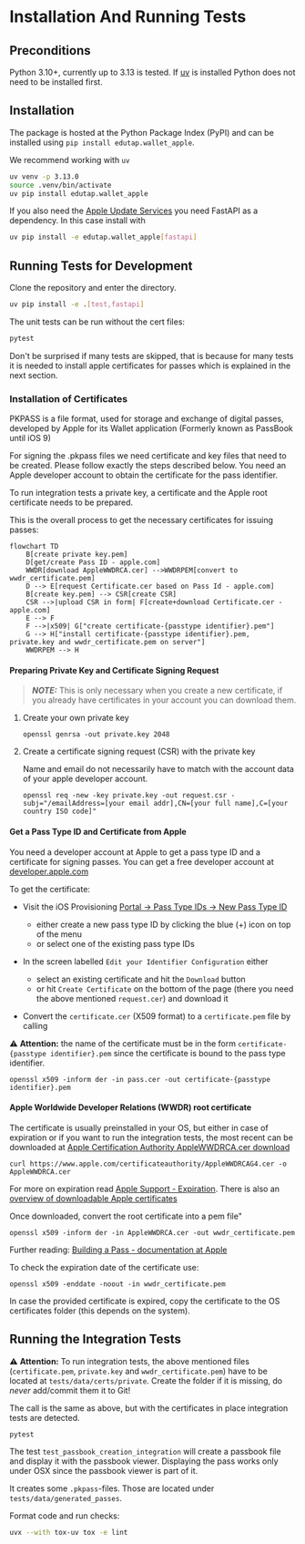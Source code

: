 # Installation And Running Tests

## Preconditions

Python 3.10+, currently up to 3.13 is tested.
If [uv](https://github.com/astral-sh/uv) is installed Python does not need to be installed first.

## Installation

The package is hosted at the Python Package Index (PyPI) and can be installed using `pip install edutap.wallet_apple`.

We recommend working with `uv`

```bash
uv venv -p 3.13.0
source .venv/bin/activate
uv pip install edutap.wallet_apple
```

If you also need the [Apple Update Services](https://developer.apple.com/documentation/walletpasses/adding-a-web-service-to-update-passes) you need FastAPI as a dependency. In this case install with

```bash
uv pip install -e edutap.wallet_apple[fastapi]
```

## Running Tests for Development

Clone the repository and enter the directory.

```bash
uv pip install -e .[test,fastapi]
```

The unit tests can be run without the cert files:

```bash
pytest
```

Don't be surprised if many tests are skipped, that is because for many tests it is needed to install apple certificates for passes which is explained in the next section.

### Installation of Certificates

PKPASS is a file format, used for storage and exchange of digital passes, developed by Apple for its Wallet application (Formerly known as PassBook until iOS 9)

For signing the .pkpass files we need certificate and key files that need to be created.
Please follow exactly the steps described below.
You need an Apple developer account to obtain the certificate for the pass identifier.

To run integration tests a private key, a certificate and the Apple root certificate needs to be prepared.

This is the overall process to get the necessary certificates for issuing passes:

```mermaid
flowchart TD
    B[create private key.pem]
    D[get/create Pass ID - apple.com]
    WWDR[download AppleWWDRCA.cer] -->WWDRPEM[convert to wwdr_certificate.pem]
    D --> E[request Certificate.cer based on Pass Id - apple.com]
    B[create key.pem] --> CSR[create CSR]
    CSR -->|upload CSR in form| F[create+download Certificate.cer - apple.com]
    E --> F
    F -->|x509| G["create certificate-{passtype identifier}.pem"]
    G --> H["install certificate-{passtype identifier}.pem, private.key and wwdr_certificate.pem on server"]
    WWDRPEM --> H
```

#### Preparing Private Key and Certificate Signing Request

> **_NOTE:_**  This is only necessary when you create a new certificate, if you already have certificates in your account you can download them.

1. Create your own private key
   ```shell
   openssl genrsa -out private.key 2048
   ```

2. Create a certificate signing request (CSR) with the private key

   Name and email do not necessarily have to match with the account data of your apple developer account.

   ```shell
   openssl req -new -key private.key -out request.csr -subj="/emailAddress=[your email addr],CN=[your full name],C=[your country ISO code]"
   ```

#### Get a Pass Type ID and Certificate from Apple

You need a developer account at Apple to get a pass type ID and a certificate for signing passes.
You can get a free developer account at [developer.apple.com](https://developer.apple.com/programs/)

To get the certificate:

* Visit the iOS Provisioning [Portal -> Pass Type IDs -> New Pass Type ID](https://developer.apple.com/account/resources/identifiers/list/passTypeId)
    - either create a new pass type ID by clicking the blue (+) icon on top of the menu
    - or select one of the existing pass type IDs

* In the screen labelled `Edit your Identifier Configuration` either
    - select an existing certificate and hit the `Download` button
    - or hit `Create Certificate` on the bottom of the page (there you need the above mentioned `request.cer`) and download it

* Convert the `certificate.cer` (X509 format) to a `certificate.pem` file by calling

 ⚠️ **Attention:**
the name of the certificate must be in the form `certificate-{passtype identifier}.pem` since the certificate is bound to the pass type identifier.

  ```shell
  openssl x509 -inform der -in pass.cer -out certificate-{passtype identifier}.pem
  ```

#### Apple Worldwide Developer Relations (WWDR) root certificate

The certificate is usually preinstalled in your OS, but either in case of expiration or if you want to run the integration tests, the most recent can be downloaded at
[Apple Certification Authority AppleWWDRCA.cer download](https://developer.apple.com/certificationauthority/AppleWWDRCA.cer)

```shell
curl https://www.apple.com/certificateauthority/AppleWWDRCAG4.cer -o AppleWWDRCA.cer
```

For more on expiration read [Apple Support - Expiration](https://developer.apple.com/support/certificates/expiration/).
There is also an [overview of downloadable Apple certificates](https://www.apple.com/certificateauthority/)

Once downloaded, convert the root certificate into a pem file"

```shell
openssl x509 -inform der -in AppleWWDRCA.cer -out wwdr_certificate.pem
```

Further reading: [Building a Pass - documentation at Apple](https://developer.apple.com/documentation/walletpasses/building_a_pass)

To check the expiration date of the certificate use:

```shell
openssl x509 -enddate -noout -in wwdr_certificate.pem
```

In case the provided certificate is expired, copy the certificate to the OS certificates folder (this depends on the system).

## Running the Integration Tests

⚠️ **Attention:**
 To run integration tests, the above mentioned files (`certificate.pem`, `private.key` and `wwdr_certificate.pem`) have to be located at `tests/data/certs/private`.
Create the folder if it is missing, do *never* add/commit them it to Git!

The call is the same as above, but with the certificates in place integration tests are detected.

```shell
pytest
```

The test `test_passbook_creation_integration` will create a passbook file and display it with the passbook viewer.
Displaying the pass works only under OSX since the passbook viewer is part of it.

It creates some `.pkpass`-files.
Those are located under `tests/data/generated_passes`.


Format code and run checks:

```bash
uvx --with tox-uv tox -e lint
```

